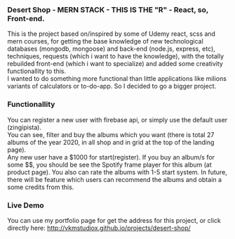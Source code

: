 ### Desert Shop - MERN STACK - THIS IS THE "R" - React, so, Front-end.
This is the project based on/inspired by some of Udemy react, scss and mern courses, for getting the base knowledge of new technological databases (mongodb, mongoose) and back-end (node.js, express, etc), techniques, requests (which i want to have the knowledge), with the totally rebuilded front-end (which i want to specialize) and added some creativity functionallity to this.  
I wanted to do something more functional than little applications like milions variants of calculators or to-do-app. So I decided to go a bigger project.  

### Functionallity
You can register a new user with firebase api, or simply use the default user (zingipista).   
You can see, filter and buy the albums which you want (there is total 27 albums of the year 2020, in all shop and in grid at the top of the landing page).  
Any new user have a $1000 for start(register).
If you buy an album/s for some $$, you should be see the Spotify frame player for this album (at product page).
You also can rate the albums with 1-5 start system.
In future, there will be feature which users can recommend the albums and obtain a some credits from this.

### Live Demo
You can use my portfolio page for get the address for this project, or click directly here: http://vkmstudiox.github.io/projects/desert-shop/
